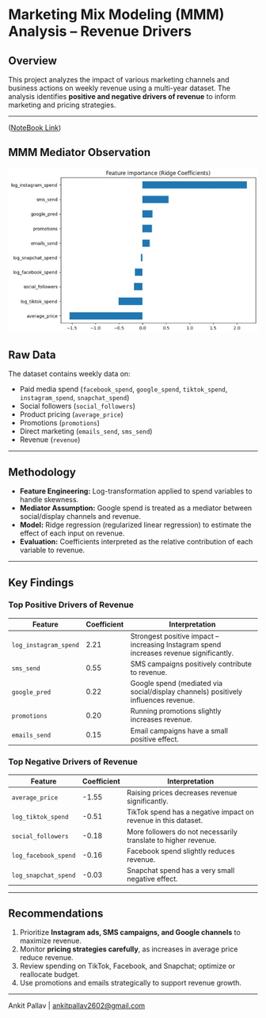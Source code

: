 # Marketing Mix Modeling (MMM) Analysis – Revenue Drivers

## Overview
This project analyzes the impact of various marketing channels and business actions on weekly revenue using a multi-year dataset. The analysis identifies **positive and negative drivers of revenue** to inform marketing and pricing strategies.

---

([NoteBook Link](https://colab.research.google.com/drive/1SrJGpzKkMq7jENRYyXuoJslYM2V8g8db?usp=sharing))

## MMM Mediator Observation
![Feature Importance](Feature%20Importance.jpg)


## Raw Data
The dataset contains weekly data on:  

- Paid media spend (`facebook_spend`, `google_spend`, `tiktok_spend`, `instagram_spend`, `snapchat_spend`)  
- Social followers (`social_followers`)  
- Product pricing (`average_price`)  
- Promotions (`promotions`)  
- Direct marketing (`emails_send`, `sms_send`)  
- Revenue (`revenue`)  

---

## Methodology
- **Feature Engineering:** Log-transformation applied to spend variables to handle skewness.  
- **Mediator Assumption:** Google spend is treated as a mediator between social/display channels and revenue.  
- **Model:** Ridge regression (regularized linear regression) to estimate the effect of each input on revenue.  
- **Evaluation:** Coefficients interpreted as the relative contribution of each variable to revenue.  

---

## Key Findings

### Top Positive Drivers of Revenue
| Feature | Coefficient | Interpretation |
|---------|-------------|----------------|
| `log_instagram_spend` | 2.21 | Strongest positive impact – increasing Instagram spend increases revenue significantly. |
| `sms_send` | 0.55 | SMS campaigns positively contribute to revenue. |
| `google_pred` | 0.22 | Google spend (mediated via social/display channels) positively influences revenue. |
| `promotions` | 0.20 | Running promotions slightly increases revenue. |
| `emails_send` | 0.15 | Email campaigns have a small positive effect. |

### Top Negative Drivers of Revenue
| Feature | Coefficient | Interpretation |
|---------|-------------|----------------|
| `average_price` | -1.55 | Raising prices decreases revenue significantly. |
| `log_tiktok_spend` | -0.51 | TikTok spend has a negative impact on revenue in this dataset. |
| `social_followers` | -0.18 | More followers do not necessarily translate to higher revenue. |
| `log_facebook_spend` | -0.16 | Facebook spend slightly reduces revenue. |
| `log_snapchat_spend` | -0.03 | Snapchat spend has a very small negative effect. |

---

## Recommendations
1. Prioritize **Instagram ads, SMS campaigns, and Google channels** to maximize revenue.  
2. Monitor **pricing strategies carefully**, as increases in average price reduce revenue.  
3. Review spending on TikTok, Facebook, and Snapchat; optimize or reallocate budget.  
4. Use promotions and emails strategically to support revenue growth.   

---

Ankit Pallav | ankitpallav2602@gmail.com

